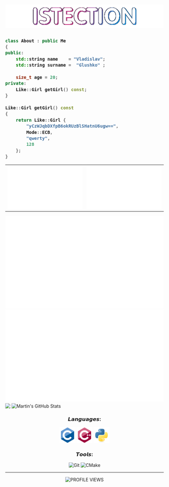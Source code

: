 [comment]: # (https://textgenerator.ru/ - Bold Italic)

<h1 align="center">
    <img
        src="gif/nickname.gif"
        alt="ISTECTION"
    >
</h1>

<h3>

```cpp
class About : public Me
{
public:
    std::string name    = "Vladislav";
    std::string surname =  "Glushko" ;

    size_t age = 20;
private:
    Like::Girl getGirl() const;
}

Like::Girl getGirl() const
{
    return Like::Girl {
        "yCzWJqbDXfpB6okRUzBlSHatnU6ugw==",
        Mode::ECB,
        "qwerty",
        128
    };
}
```

</h3>

<table align="center" style="border:0px">
    <tr>
        <td>
            <img src="https://github.com/ISTECTION/github-stats/blob/master/generated/overview.svg">
        </td>
        <td>
            <img src="https://github.com/ISTECTION/github-stats/blob/master/generated/languages.svg">
        </td>
    </tr>
</table>

<div text-align="center">
    <img src="https://github.com/ISTECTION/github-stats/blob/master/generated/overview.svg">
    <img src="https://github.com/ISTECTION/github-stats/blob/master/generated/languages.svg">
</div>


<img align="center" src="https://github-readme-stats.vercel.app/api?username=ISTECTION&hide=contribs,issues&show_icons=true&theme=radical&include_all_commits=false&custom_title=ISTECTION">
<!-- langs_count-1:10 -->
<!-- layout=compact - компактный вид -->
<img align="center" src="https://github-readme-stats.vercel.app/api/top-langs/?username=ISTECTION&hide=PowerShell&langs_count=3&custom_title=Languages&theme=radical" alt="Martin's GitHub Stats">



<h3 align="center"> 𝙇𝙖𝙣𝙜𝙪𝙖𝙜𝙚𝙨: </h3>
<p align="center">
    <img src="https://raw.githubusercontent.com/devicons/devicon/master/icons/c/c-original.svg" alt="C" width="50" height="50"/>
    <img src="https://raw.githubusercontent.com/devicons/devicon/master/icons/cplusplus/cplusplus-original.svg" alt="C++" width="50" height="50"/>
    <img src="https://raw.githubusercontent.com/devicons/devicon/master/icons/python/python-original.svg" alt="Python" width="50" height="50">
</p>

<h3 align="center"> 𝙏𝙤𝙤𝙡𝙨: </h3>
<p align="center">
    <img src="https://www.vectorlogo.zone/logos/git-scm/git-scm-icon.svg" alt="Git" width="50" height="50">
    <img src="https://upload.wikimedia.org/wikipedia/commons/8/8f/Breezeicons-apps-48-cmake.svg
" alt="CMake" width="50" height="50">
</p>


___
<p align="center">
    <img
        src="https://komarev.com/ghpvc/?username=ISTECTION&label=PROFILE+VIEWS"
        alt="PROFILE VIEWS"
    >
</p>

